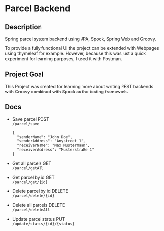 # Parcel Backend

## Description
Spring parcel system backend using JPA, Spock, Spring Web and Groovy. <p>
To provide a fully functional UI the project can be extended with Webpages using thymeleaf for example. However, because this was just a quick experiment for learning purposes, I used it with Postman.

## Project Goal
This Project was created for learning more about writing REST backends with Groovy combined with Spock as the testing framework. <p>

## Docs
- Save parcel POST <br/>
  `/parcel/save` <br/>

  ```
  {
    "senderName": "John Doe",
    "senderAddress": "Anystreet 1",
    "receiverName": "Max Mustermann",
    "receiverAddress": "Musterstraße 1"
  }
  ```

- Get all parcels GET <br/>
  `/parcel/getAll`

- Get parcel by id GET <br/>
  `/parcel/get/{id}`

- Delete parcel by id DELETE <br/>
  `/parcel/delete/{id}`

- Delete all parcels DELETE <br/>
  `/parcel/deleteAll`

- Update parcel status PUT <br/>
  `/update/status/{id}/{status}`
